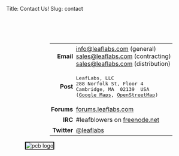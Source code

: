 Title: Contact Us!
Slug: contact

<br>
<br>

<div style="float:right; margin-right:60px; margin-top:20px;">
<table style="border: none;">
<tr>
  <td style="font-weight: bold; text-align: right; border: none; padding: 4px;">
    Email</td>
  <td style="border: none; padding: 4px;">
  <a href="mailto:info@leaflabs.com">info@leaflabs.com</a> (general)
  <br>
  <a href="mailto:sales@leaflabs.com">sales@leaflabs.com</a> (contracting)
  <br>
  <a href="mailto:sales@leaflabs.com">sales@leaflabs.com</a> (distribution)
  </td>
</tr>
<tr>
  <td style="font-weight: bold; text-align: right; border: none; padding: 4px;">
    Post</td>
  <td style="border: none; padding: 4px;">
<pre>
LeafLabs, LLC
288 Norfolk St, Floor 4
Cambridge, MA  02139  USA
(<a href="http://goo.gl/maps/tCrOA">Google Maps</a>, <a href="http://www.openstreetmap.org/?way=29746879#map=19/42.37129/-71.09744">OpenStreetMap</a>)
</pre>
</td>
</tr>
<tr>
  <td style="font-weight: bold; text-align: right; border: none; padding: 4px;">
    Forums</td>
  <td style="border: none; padding: 4px;">
  <a href="http://forums.leaflabs.com">forums.leaflabs.com</a></td>
</tr>
<tr>
  <td style="font-weight: bold; text-align: right; border: none; padding: 4px;">
    IRC</td>
  <td style="border: none; padding: 4px;">
  #leafblowers on <a href="http://webchat.freenode.net/">freenode.net</a></td>
</tr>
<tr>
  <td style="font-weight: bold; text-align: right; border: none; padding: 4px;">
    Twitter</td>
  <td style="border: none; padding: 4px;">
  <a href="http://twitter.com/leaflabs">@leaflabs</a></td>
</tr>
</table>
</div>

<div style="float:left; margin-left:50px;">
<img src="/static/images/pcb_leaf_inf_logo_320.jpg" alt="pcb logo" style="border:2px solid black;">
</div>

<br clear="both">
<br>
<br>

  [freenode]: http://webchat.freenode.net/
